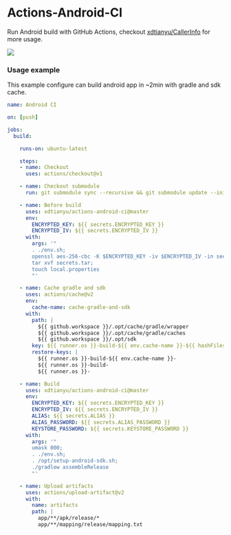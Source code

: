 # Actions-Android-CI

Run Android build with GitHub Actions, checkout [xdtianyu/CallerInfo](https://github.com/xdtianyu/CallerInfo/blob/master/.github/workflows/android.yml) for more usage.

![](https://raw.githubusercontent.com/xdtianyu/actions-android-ci/master/art/screenshot.png)

### Usage example 

This example configure can build android app in ~2min with gradle and sdk cache.

```yaml
name: Android CI

on: [push]

jobs:
  build:

    runs-on: ubuntu-latest

    steps:
    - name: Checkout
      uses: actions/checkout@v1

    - name: Checkout submodule
      run: git submodule sync --recursive && git submodule update --init --recursive

    - name: Before build
      uses: xdtianyu/actions-android-ci@master
      env:
        ENCRYPTED_KEY: ${{ secrets.ENCRYPTED_KEY }}
        ENCRYPTED_IV: ${{ secrets.ENCRYPTED_IV }}
      with:
        args: '"
        . ./env.sh;
        openssl aes-256-cbc -K $ENCRYPTED_KEY -iv $ENCRYPTED_IV -in secrets.tar.enc -out secrets.tar -d;
        tar xvf secrets.tar;
        touch local.properties
        "'

    - name: Cache gradle and sdk
      uses: actions/cache@v2
      env:
        cache-name: cache-gradle-and-sdk
      with:
        path: |
          ${{ github.workspace }}/.opt/cache/gradle/wrapper
          ${{ github.workspace }}/.opt/cache/gradle/caches
          ${{ github.workspace }}/.opt/sdk
        key: ${{ runner.os }}-build-${{ env.cache-name }}-${{ hashFiles('**/wrapper/gradle-wrapper.properties', '**/build.gradle') }}
        restore-keys: |
          ${{ runner.os }}-build-${{ env.cache-name }}-
          ${{ runner.os }}-build-
          ${{ runner.os }}-

    - name: Build
      uses: xdtianyu/actions-android-ci@master
      env:
        ENCRYPTED_KEY: ${{ secrets.ENCRYPTED_KEY }}
        ENCRYPTED_IV: ${{ secrets.ENCRYPTED_IV }}
        ALIAS: ${{ secrets.ALIAS }}
        ALIAS_PASSWORD: ${{ secrets.ALIAS_PASSWORD }}
        KEYSTORE_PASSWORD: ${{ secrets.KEYSTORE_PASSWORD }}
      with:
        args: '"
        umask 000;
        . ./env.sh;
        . /opt/setup-android-sdk.sh;
        ./gradlew assembleRelease
        "'

    - name: Upload artifacts
      uses: actions/upload-artifact@v2
      with:
        name: artifacts
        path: |
          app/**/apk/release/*
          app/**/mapping/release/mapping.txt

```
